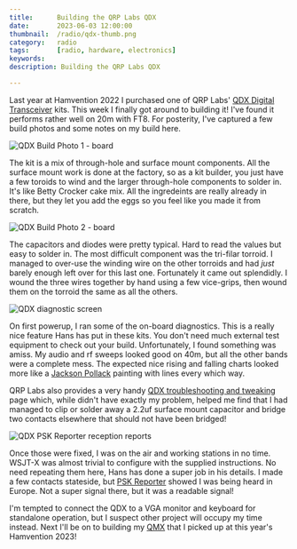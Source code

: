```yaml
---
title: 		Building the QRP Labs QDX
date: 		2023-06-03 12:00:00
thumbnail: 	/radio/qdx-thumb.png
category: 	radio
tags: 		[radio, hardware, electronics]
keywords:   
description: Building the QRP Labs QDX

---
```

Last year at Hamvention 2022 I purchased one of QRP Labs' [QDX Digital Transceiver](https://www.qrp-labs.com/qdx.html) kits. This week I finally got around to building it! I've found it performs rather well on 20m with FT8. For posterity, I've captured a few build photos and some notes on my build here.

![QDX Build Photo 1 - board]({{site.baseurl}}/assets/radio/qdx-build-1.jpg)

The kit is a mix of through-hole and surface mount components. All the surface mount work is done at the factory, so as a kit builder, you just have a few toroids to wind and the larger through-hole components to solder in. It's like Betty Crocker cake mix. All the ingredeints are really already in there, but they let you add the eggs so you feel like you made it from scratch.

![QDX Build Photo 2 - board]({{site.baseurl}}/assets/radio/qdx-build-2.jpg)

The capacitors and diodes were pretty typical. Hard to read the values but easy to solder in. The most difficult component was the tri-filar torroid. I managed to over-use the winding wire on the other torroids and had *just* barely enough left over for this last one. Fortunately it came out splendidly. I wound the three wires together by hand using a few vice-grips, then wound them on the torroid the same as all the others.

![QDX diagnostic screen]({{site.baseurl}}/assets/radio/qdx-build-3.png)

On first powerup, I ran some of the on-board diagnostics. This is a really nice feature Hans has put in these kits. You don't need much external test equipment to check out your build. Unfortunately, I found something was amiss. My audio and rf sweeps looked good on 40m, but all the other bands were a complete mess. The expected nice rising and falling charts looked more like a [Jackson Pollack](https://en.wikipedia.org/wiki/Jackson_Pollock) painting with lines every which way.

QRP Labs also provides a very handy [QDX troubleshooting and tweaking](https://www.qrp-labs.com/qdx/qdxtrouble.html) page which, while didn't have exactly my problem, helped me find that I had managed to clip or solder away a 2.2uf surface mount capacitor and bridge two contacts elsewhere that should not have been bridged!

![QDX PSK Reporter reception reports]({{site.baseurl}}/assets/radio/qdx-qsos.png)

Once those were fixed, I was on the air and working stations in no time. WSJT-X was almost trivial to configure with the supplied instructions. No need repeating them here, Hans has done a super job in his details. I made a few contacts stateside, but [PSK Reporter](https://pskreporter.info/pskmap) showed I was being heard in Europe. Not a super signal there, but it was a readable signal!

I'm tempted to connect the QDX to a VGA monitor and keyboard for standalone operation, but I suspect other project will occupy my time instead. Next I'll be on to building my [QMX](https://www.qrp-labs.com/qmx.html) that I picked up at this year's Hamvention 2023!
